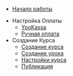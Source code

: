 <!-- docs/_sidebar.md -->

* [Начало работы](getting-started.md)
- Настройка Оплаты
	- [YooKassa](yookassa.md)
	- [Ручная оплата](manual-payment.md)
- Создание Курса
	- [Создание курса](yookassa.md)
	- [Создание урока](yookassa.md)
	- [Настройки курса](manual-payment.md)
	- [Публикация](manual-payment.md)
